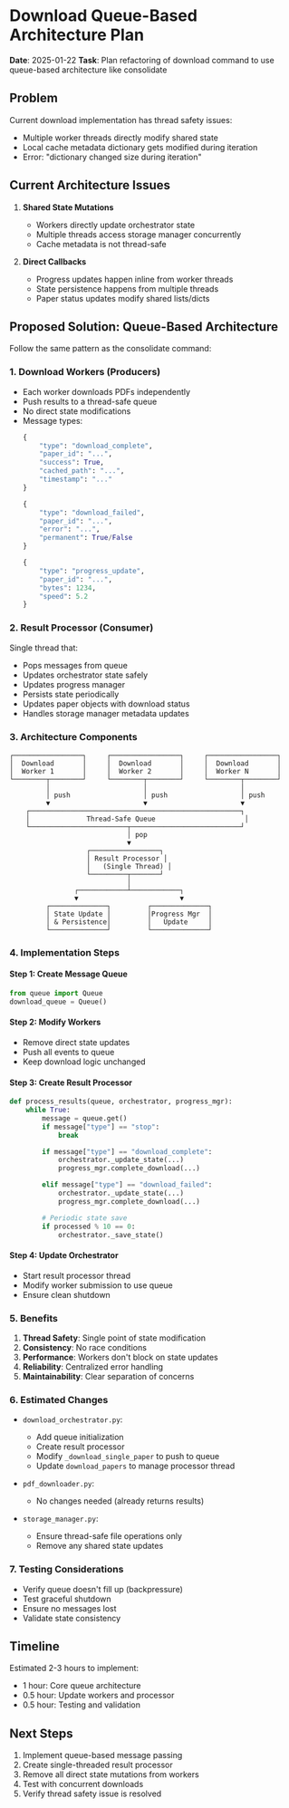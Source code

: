 # Download Queue-Based Architecture Plan

**Date**: 2025-01-22
**Task**: Plan refactoring of download command to use queue-based architecture like consolidate

## Problem

Current download implementation has thread safety issues:
- Multiple worker threads directly modify shared state
- Local cache metadata dictionary gets modified during iteration
- Error: "dictionary changed size during iteration"

## Current Architecture Issues

1. **Shared State Mutations**
   - Workers directly update orchestrator state
   - Multiple threads access storage manager concurrently
   - Cache metadata is not thread-safe

2. **Direct Callbacks**
   - Progress updates happen inline from worker threads
   - State persistence happens from multiple threads
   - Paper status updates modify shared lists/dicts

## Proposed Solution: Queue-Based Architecture

Follow the same pattern as the consolidate command:

### 1. Download Workers (Producers)
- Each worker downloads PDFs independently
- Push results to a thread-safe queue
- No direct state modifications
- Message types:
  ```python
  {
      "type": "download_complete",
      "paper_id": "...",
      "success": True,
      "cached_path": "...",
      "timestamp": "..."
  }

  {
      "type": "download_failed",
      "paper_id": "...",
      "error": "...",
      "permanent": True/False
  }

  {
      "type": "progress_update",
      "paper_id": "...",
      "bytes": 1234,
      "speed": 5.2
  }
  ```

### 2. Result Processor (Consumer)
Single thread that:
- Pops messages from queue
- Updates orchestrator state safely
- Updates progress manager
- Persists state periodically
- Updates paper objects with download status
- Handles storage manager metadata updates

### 3. Architecture Components

```
┌─────────────────┐     ┌─────────────────┐     ┌─────────────────┐
│  Download       │     │  Download       │     │  Download       │
│  Worker 1       │     │  Worker 2       │     │  Worker N       │
└────────┬────────┘     └────────┬────────┘     └────────┬────────┘
         │                       │                       │
         │ push                  │ push                  │ push
         ▼                       ▼                       ▼
    ┌────────────────────────────────────────────────────┐
    │              Thread-Safe Queue                      │
    └────────────────────────┬───────────────────────────┘
                             │ pop
                             ▼
                   ┌─────────────────┐
                   │ Result Processor │
                   │   (Single Thread) │
                   └─────────┬───────┘
                             │
                ┌────────────┴────────────┐
                ▼                         ▼
         ┌──────────────┐         ┌──────────────┐
         │ State Update │         │Progress Mgr  │
         │ & Persistence│         │   Update     │
         └──────────────┘         └──────────────┘
```

### 4. Implementation Steps

#### Step 1: Create Message Queue
```python
from queue import Queue
download_queue = Queue()
```

#### Step 2: Modify Workers
- Remove direct state updates
- Push all events to queue
- Keep download logic unchanged

#### Step 3: Create Result Processor
```python
def process_results(queue, orchestrator, progress_mgr):
    while True:
        message = queue.get()
        if message["type"] == "stop":
            break

        if message["type"] == "download_complete":
            orchestrator._update_state(...)
            progress_mgr.complete_download(...)

        elif message["type"] == "download_failed":
            orchestrator._update_state(...)
            progress_mgr.complete_download(...)

        # Periodic state save
        if processed % 10 == 0:
            orchestrator._save_state()
```

#### Step 4: Update Orchestrator
- Start result processor thread
- Modify worker submission to use queue
- Ensure clean shutdown

### 5. Benefits

1. **Thread Safety**: Single point of state modification
2. **Consistency**: No race conditions
3. **Performance**: Workers don't block on state updates
4. **Reliability**: Centralized error handling
5. **Maintainability**: Clear separation of concerns

### 6. Estimated Changes

- `download_orchestrator.py`:
  - Add queue initialization
  - Create result processor
  - Modify `_download_single_paper` to push to queue
  - Update `download_papers` to manage processor thread

- `pdf_downloader.py`:
  - No changes needed (already returns results)

- `storage_manager.py`:
  - Ensure thread-safe file operations only
  - Remove any shared state updates

### 7. Testing Considerations

- Verify queue doesn't fill up (backpressure)
- Test graceful shutdown
- Ensure no messages lost
- Validate state consistency

## Timeline

Estimated 2-3 hours to implement:
- 1 hour: Core queue architecture
- 0.5 hour: Update workers and processor
- 0.5 hour: Testing and validation

## Next Steps

1. Implement queue-based message passing
2. Create single-threaded result processor
3. Remove all direct state mutations from workers
4. Test with concurrent downloads
5. Verify thread safety issue is resolved
